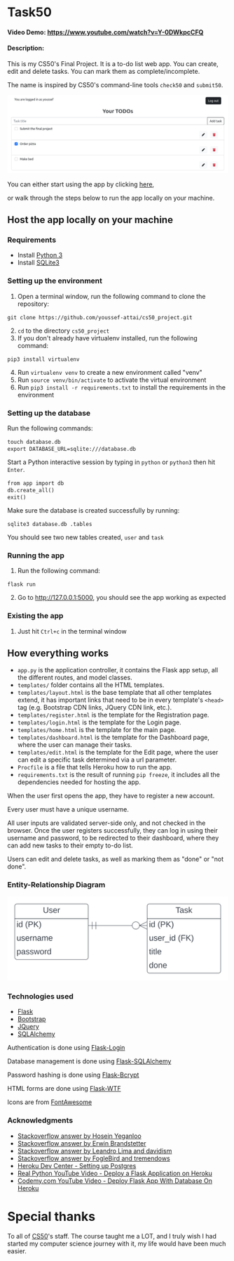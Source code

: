 # Task50

#### Video Demo:  https://www.youtube.com/watch?v=Y-0DWkpcCFQ

#### Description:

This is my CS50's Final Project. It is a to-do list web app. You can create, edit and
delete tasks. You can mark them as complete/incomplete.

The name is inspired by CS50's command-line tools `check50` and `submit50`.

![Screenshot of the app's dashboard](https://github.com/youssef-attai/cs50_project/blob/master/imgs/screenshot.png)

You can either start using the app by clicking [here](http://task50.herokuapp.com/),

or walk through the steps below to run the app locally on your machine.

## Host the app locally on your machine

### Requirements

- Install [Python 3](https://www.python.org/)
- Install [SQLite3](https://www.sqlite.org/)

### Setting up the environment

1. Open a terminal window, run the following command to clone the repository:
```
git clone https://github.com/youssef-attai/cs50_project.git
```
2. `cd` to the directory `cs50_project`
3. If you don't already have virtualenv installed, run the following command:
```
pip3 install virtualenv
```
4. Run `virtualenv venv` to create a new environment called "venv"
5. Run `source venv/bin/activate` to activate the virtual environment
6. Run `pip3 install -r requirements.txt` to install the requirements in the environment

### Setting up the database

Run the following commands:

```
touch database.db
export DATABASE_URL=sqlite:///database.db
```

Start a Python interactive session by typing in `python` or `python3` then hit `Enter`.

```
from app import db
db.create_all()
exit()
```

Make sure the database is created successfully by running:
```
sqlite3 database.db .tables
```

You should see two new tables created, `user` and `task`

### Running the app

1. Run the following command:

```
flask run
```

2. Go to http://127.0.0.1:5000, you should see the app working as expected

### Existing the app

1. Just hit `Ctrl+c` in the terminal window

## How everything works

- `app.py` is the application controller, it contains the Flask app setup, all the different routes, and model classes.
- `templates/` folder contains all the HTML templates.
- `templates/layout.html` is the base template that all other templates extend, it has important links that need to be
  in every template's `<head>` tag (e.g. Bootstrap CDN links, JQuery CDN link, etc.).
- `templates/register.html` is the template for the Registration page.
- `templates/login.html` is the template for the Login page.
- `templates/home.html` is the template for the main page.
- `templates/dashboard.html` is the template for the Dashboard page, where the user can manage their tasks.
- `templates/edit.html` is the template for the Edit page, where the user can edit a specific task determined via a url
  parameter.
- `Procfile` is a file that tells Heroku how to run the app.
- `requirements.txt` is the result of running `pip freeze`, it includes all the dependencies needed for hosting the
  app.

When the user first opens the app, they have to register a new account.

Every user must have a unique username.

All user inputs are validated server-side only, and not checked in the browser. Once the user registers successfully,
they can log in using their username and password, to be redirected to their dashboard, where they can add new tasks to
their empty to-do list.

Users can edit and delete tasks, as well as marking them as "done" or "not done".

### Entity-Relationship Diagram

![ER Diagram](./imgs/Task50%20ERD.svg)

### Technologies used

- [Flask](https://flask.palletsprojects.com/en/2.2.x/)
- [Bootstrap](https://getbootstrap.com/docs/5.2/getting-started/introduction/)
- [JQuery](https://jquery.com/)
- [SQLAlchemy](https://www.sqlalchemy.org/)

Authentication is done using [Flask-Login](https://flask-login.readthedocs.io/en/latest/)

Database management is done using [Flask-SQLAlchemy](https://flask-sqlalchemy.palletsprojects.com/en/2.x/)

Password hashing is done using [Flask-Bcrypt](https://flask-bcrypt.readthedocs.io/en/1.0.1/)

HTML forms are done using [Flask-WTF](https://flask-wtf.readthedocs.io/en/1.0.x/)

Icons are from [FontAwesome](https://fontawesome.com/)

### Acknowledgments

- [Stackoverflow answer by Hosein Yeganloo](https://stackoverflow.com/a/44724510/14174934)
- [Stackoverflow answer by Erwin Brandstetter](https://stackoverflow.com/a/11919677/14174934)
- [Stackoverflow answer by Leandro Lima and davidism](https://stackoverflow.com/a/64698899/14174934)
- [Stackoverflow answer by FogleBird and tremendows](https://stackoverflow.com/a/7478705/14174934)
- [Heroku Dev Center - Setting up Postgres](https://devcenter.heroku.com/articles/heroku-postgresql#set-up-postgres-on-linux)
- [Real Python YouTube Video - Deploy a Flask Application on Heroku](https://www.youtube.com/watch?v=4_EO4RwABbA)
- [Codemy.com YouTube Video - Deploy Flask App With Database On Heroku](https://www.youtube.com/watch?v=SiCAIRc0pEI)

# Special thanks

To all of [CS50](https://www.edx.org/course/introduction-computer-science-harvardx-cs50x)'s staff. The course taught me a LOT, and I truly wish I had started my computer science journey with it,
my life would have been much easier.
